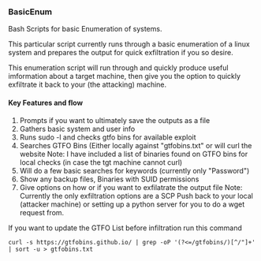 ### BasicEnum
Bash Scripts for basic Enumeration of systems.

This particular script currently runs through a basic enumeration of a linux system and prepares the output for quick exfiltration if you so desire. 

This enumeration script will run through and quickly produce useful imformation about a target machine, then give you the option to quickly exfiltrate it back to your (the attacking) machine. 

#### Key Features and flow
1. Prompts if you want to ultimately save the outputs as a file
2. Gathers basic system and user info 
3. Runs sudo -l and checks gtfo bins for available exploit
4. Searches GTFO Bins (Either locally against "gtfobins.txt" or will curl the website
	Note: I have included a list of binaries found on GTFO bins for local checks (in case the tgt machine cannot curl)
5. Will do a few basic searches for keywords (currently only "Password")
6. Show any backup files, Binaries with SUID permissions
7. Give options on how or if you want to exfilatrate the output file 
	Note: Currently the only exfiltration options are a SCP Push back to your local (attacker machine) or setting up a python server for you to do a wget request from. 
	
If you want to update the GTFO List before infiltration run this command 


`curl -s https://gtfobins.github.io/ | grep -oP '(?<=/gtfobins/)[^/"]+' | sort -u > gtfobins.txt` 
